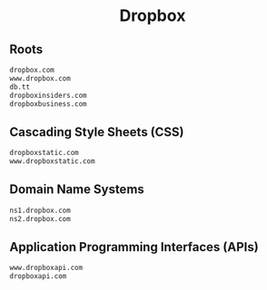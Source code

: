 


<h1 align="center">Dropbox</h1>  


## Roots


```html
dropbox.com
www.dropbox.com
db.tt
dropboxinsiders.com
dropboxbusiness.com
```  


## Cascading Style Sheets (CSS)


```html
dropboxstatic.com
www.dropboxstatic.com
```  


## Domain Name Systems


```html
ns1.dropbox.com
ns2.dropbox.com
```  


## Application Programming Interfaces (APIs)


```html
www.dropboxapi.com
dropboxapi.com
```  

<br>
